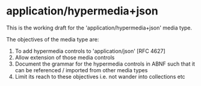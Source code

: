 application/hypermedia+json
===========================

This is the working draft for the 'application/hypermedia+json' media type.

The objectives of the media type are:

1) To add hypermedia controls to 'application/json' [RFC 4627]
2) Allow extension of those media controls
3) Document the grammar for the hypermedia controls in ABNF such that it
   can be referenced / imported from other media types
4) Limit its reach to these objectives i.e. not wander into collections etc
